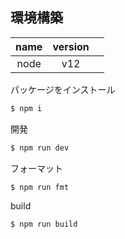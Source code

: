 ## 環境構築

| name | version| |
| :-: | :-: | :-: |
| node | v12 |     |

パッケージをインストール
```sh
$ npm i
```

開発
```sh
$ npm run dev
```

フォーマット
```sh
$ npm run fmt
```

build
```sh
$ npm run build
```
